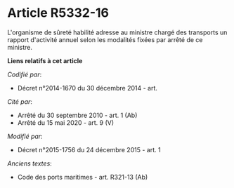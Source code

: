 # Article R5332-16

L'organisme de sûreté habilité adresse au ministre chargé des transports un rapport d'activité annuel selon les modalités
fixées  par arrêté de ce ministre.

**Liens relatifs à cet article**

_Codifié par_:

  - Décret n°2014-1670 du 30 décembre 2014 - art.

_Cité par_:

  - Arrêté du 30 septembre 2010 - art. 1 (Ab)
  - Arrêté du 15 mai 2020 - art. 9 (V)

_Modifié par_:

  - Décret n°2015-1756 du 24 décembre 2015 - art. 1

_Anciens textes_:

  - Code des ports maritimes - art. R321-13 (Ab)
